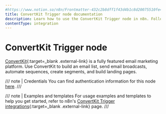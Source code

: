 ```yaml
---
#https://www.notion.so/n8n/Frontmatter-432c2b8dff1f43d4b1c8d20075510fe4
title: ConvertKit Trigger node documentation
description: Learn how to use the ConvertKit Trigger node in n8n. Follow technical documentation to integrate ConvertKit Trigger node into your workflows.
contentType: integration
---
```


# ConvertKit Trigger node

[ConvertKit](https://www.convertkit.com/){:target=_blank .external-link} is a fully featured email marketing platform. Use ConvertKit to build an email list, send email broadcasts, automate sequences, create segments, and build landing pages.

/// note | Credentials
You can find authentication information for this node [here](/integrations/builtin/credentials/convertkit/).
///

///  note  | Examples and templates
For usage examples and templates to help you get started, refer to n8n's [ConvertKit Trigger integrations](https://n8n.io/integrations/convertkit-trigger/){:target=_blank .external-link} page.
///
